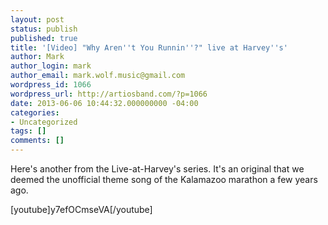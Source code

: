 ```yaml
---
layout: post
status: publish
published: true
title: '[Video] "Why Aren''t You Runnin''?" live at Harvey''s'
author: Mark
author_login: mark
author_email: mark.wolf.music@gmail.com
wordpress_id: 1066
wordpress_url: http://artiosband.com/?p=1066
date: 2013-06-06 10:44:32.000000000 -04:00
categories:
- Uncategorized
tags: []
comments: []
---
```

Here's another from the Live-at-Harvey's series. It's an original that we deemed the unofficial theme song of the Kalamazoo marathon a few years ago.

[youtube]y7efOCmseVA[/youtube]
